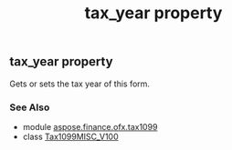 ﻿---
title: tax_year property
second_title: Aspose.Finance for Python via .NET API References
description: 
type: docs
weight: 300
url: /python-net/aspose.finance.ofx.tax1099/tax1099misc_v100/tax_year/
is_root: false
---

## tax_year property


Gets or sets the tax year of this form.

### See Also
* module [aspose.finance.ofx.tax1099](../../)
* class [Tax1099MISC_V100](/finance/python-net/aspose.finance.ofx.tax1099/tax1099misc_v100)
